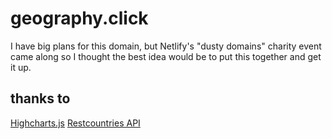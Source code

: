 # geography.click

I have big plans for this domain, but Netlify's "dusty domains" charity event came along so I thought the best idea would be to put this together and get it up.

## thanks to

[Highcharts.js](https://www.highcharts.com/docs/index)
[Restcountries API](https://restcountries.com/)
